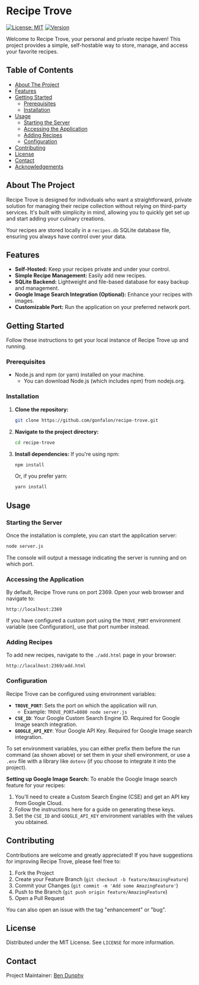 # Recipe Trove

[![License: MIT](https://img.shields.io/badge/License-MIT-yellow.svg)](https://opensource.org/licenses/MIT) <!-- Replace with your actual license if different -->
[![Version](https://img.shields.io/badge/version-0.1.0-blue.svg)](https://semver.org) <!-- Update with your project version -->

Welcome to Recipe Trove, your personal and private recipe haven! This project provides a simple, self-hostable way to store, manage, and access your favorite recipes.

<!-- Optional: Add a screenshot or GIF of your project in action -->
<!-- ![Recipe Trove Screenshot](path/to/your/screenshot.png) -->

## Table of Contents

* [About The Project](#about-the-project)
* [Features](#features)
* [Getting Started](#getting-started)
  * [Prerequisites](#prerequisites)
  * [Installation](#installation)
* [Usage](#usage)
  * [Starting the Server](#starting-the-server)
  * [Accessing the Application](#accessing-the-application)
  * [Adding Recipes](#adding-recipes)
  * [Configuration](#configuration)
* [Contributing](#contributing)
* [License](#license)
* [Contact](#contact)
* [Acknowledgements](#acknowledgements)

## About The Project

Recipe Trove is designed for individuals who want a straightforward, private solution for managing their recipe collection without relying on third-party services. It's built with simplicity in mind, allowing you to quickly get set up and start adding your culinary creations.

Your recipes are stored locally in a `recipes.db` SQLite database file, ensuring you always have control over your data.

## Features

*   **Self-Hosted:** Keep your recipes private and under your control.
*   **Simple Recipe Management:** Easily add new recipes.
*   **SQLite Backend:** Lightweight and file-based database for easy backup and management.
*   **Google Image Search Integration (Optional):** Enhance your recipes with images.
*   **Customizable Port:** Run the application on your preferred network port.

## Getting Started

Follow these instructions to get your local instance of Recipe Trove up and running.

### Prerequisites

*   Node.js and npm (or yarn) installed on your machine.
    *   You can download Node.js (which includes npm) from nodejs.org.

### Installation

1.  **Clone the repository:**
    ```bash
    git clone https://github.com/gonfalon/recipe-trove.git
    ```
2.  **Navigate to the project directory:**
    ```bash
    cd recipe-trove
    ```
3.  **Install dependencies:**
    If you're using npm:
    ```bash
    npm install
    ```
    Or, if you prefer yarn:
    ```bash
    yarn install
    ```

## Usage

### Starting the Server

Once the installation is complete, you can start the application server:

```bash
node server.js
```

The console will output a message indicating the server is running and on which port.

### Accessing the Application

By default, Recipe Trove runs on port 2369. Open your web browser and navigate to:

```
http://localhost:2369
```

If you have configured a custom port using the `TROVE_PORT` environment variable (see Configuration), use that port number instead.

### Adding Recipes

To add new recipes, navigate to the `./add.html` page in your browser:

```
http://localhost:2369/add.html
```

### Configuration

Recipe Trove can be configured using environment variables:

*   **`TROVE_PORT`**: Sets the port on which the application will run.
    *   Example: `TROVE_PORT=8080 node server.js`
*   **`CSE_ID`**: Your Google Custom Search Engine ID. Required for Google Image search integration.
*   **`GOOGLE_API_KEY`**: Your Google API Key. Required for Google Image search integration.

To set environment variables, you can either prefix them before the run command (as shown above) or set them in your shell environment, or use a `.env` file with a library like `dotenv` (if you choose to integrate it into the project).

**Setting up Google Image Search:**
To enable the Google Image search feature for your recipes:
1.  You'll need to create a Custom Search Engine (CSE) and get an API key from Google Cloud.
2.  Follow the instructions here for a guide on generating these keys.
3.  Set the `CSE_ID` and `GOOGLE_API_KEY` environment variables with the values you obtained.

## Contributing

Contributions are welcome and greatly appreciated! If you have suggestions for improving Recipe Trove, please feel free to:

1.  Fork the Project
2.  Create your Feature Branch (`git checkout -b feature/AmazingFeature`)
3.  Commit your Changes (`git commit -m 'Add some AmazingFeature'`)
4.  Push to the Branch (`git push origin feature/AmazingFeature`)
5.  Open a Pull Request

You can also open an issue with the tag "enhancement" or "bug".

## License

Distributed under the MIT License. See `LICENSE` for more information.

## Contact

Project Maintainer: [Ben Dunphy](https://github.com/gonfalon)